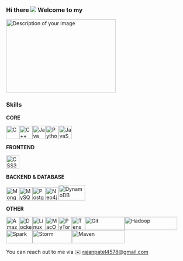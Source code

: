 ### Hi there ![](https://user-images.githubusercontent.com/18350557/176309783-0785949b-9127-417c-8b55-ab5a4333674e.gif) Welcome to my 
<p>
 <img src="https://github.com/rajanpatel4578/rajanpatel4578/assets/33018692/b5e76a1f-20db-4c31-bc81-0d37036735fa" width="300" height="200" alt="Description of your image">
</p>

<!--![](https://komarev.com/ghpvc/?username=rajanpatel4578&color=blueviolet&abbreviated=true)-->


### Skills
**CORE**
<p align="left">
<a href="https://docs.microsoft.com/en-us/cpp/?view=msvc-170" target="_blank" rel="noreferrer"><img src="https://raw.githubusercontent.com/danielcranney/readme-generator/main/public/icons/skills/c-colored.svg" width="36" height="36" alt="C" /></a><a href="https://docs.microsoft.com/en-us/cpp/?view=msvc-170" target="_blank" rel="noreferrer"><img src="https://raw.githubusercontent.com/danielcranney/readme-generator/main/public/icons/skills/cplusplus-colored.svg" width="36" height="36" alt="C++" /></a><a href="https://www.oracle.com/java/" target="_blank" rel="noreferrer"><img src="https://raw.githubusercontent.com/danielcranney/readme-generator/main/public/icons/skills/java-colored.svg" width="36" height="36" alt="Java" /></a><a href="https://www.python.org/" target="_blank" rel="noreferrer"><img src="https://raw.githubusercontent.com/danielcranney/readme-generator/main/public/icons/skills/python-colored.svg" width="36" height="36" alt="Python" /></a><a href="https://developer.mozilla.org/en-US/docs/Web/JavaScript" target="_blank" rel="noreferrer"><img src="https://raw.githubusercontent.com/danielcranney/readme-generator/main/public/icons/skills/javascript-colored.svg" width="36" height="36" alt="JavaScript" /></a>
</p>

**FRONTEND**
<p align="left">
<a href="https://www.w3.org/TR/CSS/#css" target="_blank" rel="noreferrer"><img src="https://raw.githubusercontent.com/danielcranney/readme-generator/main/public/icons/skills/css3-colored.svg" width="36" height="36" alt="CSS3" /></a>
</p>

**BACKEND & DATABASE**
<p align="left">
<a href="https://www.mongodb.com/" target="_blank" rel="noreferrer"><img src="https://raw.githubusercontent.com/danielcranney/readme-generator/main/public/icons/skills/mongodb-colored.svg" width="36" height="36" alt="MongoDB" /></a><a href="https://www.mysql.com/" target="_blank" rel="noreferrer"><img src="https://raw.githubusercontent.com/danielcranney/readme-generator/main/public/icons/skills/mysql-colored.svg" width="36" height="36" alt="MySQL" /></a><a href="https://www.postgresql.org/" target="_blank" rel="noreferrer"><img src="https://raw.githubusercontent.com/danielcranney/readme-generator/main/public/icons/skills/postgresql-colored.svg" width="36" height="36" alt="PostgreSQL" /></a><a href="https://www.neo4j.com/" target="_blank" rel="noreferrer"><img src="https://dist.neo4j.com/wp-content/uploads/20230926084108/Logo_FullColor_RGB_TransBG.svg" width="36" height="36" alt="Neo4j" /></a><a href="https://aws.amazon.com/dynamodb/" target="_blank" rel="noreferrer"><img src="https://user-images.githubusercontent.com/6509926/70553550-f033b980-1b40-11ea-9192-759b3b1053b3.png" width="72" height="42" alt="DynamoDB" /></a> 
</p>

**OTHER**
<p align="left">
<a href="https://aws.amazon.com" target="_blank" rel="noreferrer"><img src="https://raw.githubusercontent.com/danielcranney/readme-generator/main/public/icons/skills/aws-colored.svg" width="36" height="36" alt="Amazon Web Services" /></a><a href="https://www.docker.com/" target="_blank" rel="noreferrer"><img src="https://raw.githubusercontent.com/danielcranney/readme-generator/main/public/icons/skills/docker-colored.svg" width="36" height="36" alt="Docker" /></a><a href="https://www.linux.org" target="_blank" rel="noreferrer"><img src="https://raw.githubusercontent.com/danielcranney/readme-generator/main/public/icons/skills/linux-colored.svg" width="36" height="36" alt="Linux" /></a><a href="https://apple.com" target="_blank" rel="noreferrer"><img src="https://raw.githubusercontent.com/danielcranney/readme-generator/main/public/icons/skills/macos-colored.svg" width="36" height="36" alt="MacOS" /></a><a href="https://pytorch.org/" target="_blank" rel="noreferrer"><img src="https://raw.githubusercontent.com/danielcranney/readme-generator/main/public/icons/skills/pytorch-colored.svg" width="36" height="36" alt="PyTorch" /></a><a href="https://www.tensorflow.org/" target="_blank" rel="noreferrer"><img src="https://raw.githubusercontent.com/danielcranney/readme-generator/main/public/icons/skills/tensorflow-colored.svg" width="36" height="36" alt="TensorFlow" /></a><a href="https://git-scm.com/downloads/logos" target="_blank" rel="noreferrer"><img src="https://git-scm.com/images/logos/2color-lightbg@2x.png" width="108" height="36" alt="Git" /></a><a href="https://www.apache.org/logos/#had" target="_blank" rel="noreferrer"><img src="https://www.apache.org/logos/res/hadoop/default.png" width="144" height="36" alt="Hadoop" /></a><a href="https://www.apache.org/logos/#had" target="_blank" rel="noreferrer"><img src="https://www.apache.org/logos/res/spark/default.png" width="72" height="36" alt="Spark" /></a><a href="https://www.apache.org/logos/#had" target="_blank" rel="noreferrer"><img src="https://www.apache.org/logos/res/storm/default.png" width="108" height="36" alt="Storm" /></a><a href="https://www.apache.org/logos/#had" target="_blank" rel="noreferrer"><img src="https://www.apache.org/logos/res/maven/default.png" width="144" height="36" alt="Maven" /></a>
</p>

You can reach out to me via ✉️ rajanpatel4578@gmail.com 
